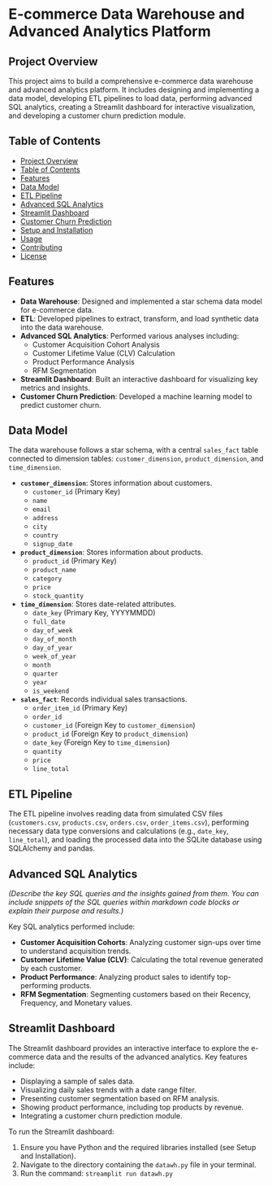 # E-commerce Data Warehouse and Advanced Analytics Platform

## Project Overview

This project aims to build a comprehensive e-commerce data warehouse and advanced analytics platform. It includes designing and implementing a data model, developing ETL pipelines to load data, performing advanced SQL analytics, creating a Streamlit dashboard for interactive visualization, and developing a customer churn prediction module.

## Table of Contents

-   [Project Overview](#project-overview)
-   [Table of Contents](#table-of-contents)
-   [Features](#features)
-   [Data Model](#data-model)
-   [ETL Pipeline](#etl-pipeline)
-   [Advanced SQL Analytics](#advanced-sql-analytics)
-   [Streamlit Dashboard](#streamlit-dashboard)
-   [Customer Churn Prediction](#customer-churn-prediction)
-   [Setup and Installation](#setup-and-installation)
-   [Usage](#usage)
-   [Contributing](#contributing)
-   [License](#license)

## Features

-   **Data Warehouse**: Designed and implemented a star schema data model for e-commerce data.
-   **ETL**: Developed pipelines to extract, transform, and load synthetic data into the data warehouse.
-   **Advanced SQL Analytics**: Performed various analyses including:
    *   Customer Acquisition Cohort Analysis
    *   Customer Lifetime Value (CLV) Calculation
    *   Product Performance Analysis
    *   RFM Segmentation
-   **Streamlit Dashboard**: Built an interactive dashboard for visualizing key metrics and insights.
-   **Customer Churn Prediction**: Developed a machine learning model to predict customer churn.

## Data Model

The data warehouse follows a star schema, with a central `sales_fact` table connected to dimension tables: `customer_dimension`, `product_dimension`, and `time_dimension`.

-   **`customer_dimension`**: Stores information about customers.
    -   `customer_id` (Primary Key)
    -   `name`
    -   `email`
    -   `address`
    -   `city`
    -   `country`
    -   `signup_date`
-   **`product_dimension`**: Stores information about products.
    -   `product_id` (Primary Key)
    -   `product_name`
    -   `category`
    -   `price`
    -   `stock_quantity`
-   **`time_dimension`**: Stores date-related attributes.
    -   `date_key` (Primary Key, YYYYMMDD)
    -   `full_date`
    -   `day_of_week`
    -   `day_of_month`
    -   `day_of_year`
    -   `week_of_year`
    -   `month`
    -   `quarter`
    -   `year`
    -   `is_weekend`
-   **`sales_fact`**: Records individual sales transactions.
    -   `order_item_id` (Primary Key)
    -   `order_id`
    -   `customer_id` (Foreign Key to `customer_dimension`)
    -   `product_id` (Foreign Key to `product_dimension`)
    -   `date_key` (Foreign Key to `time_dimension`)
    -   `quantity`
    -   `price`
    -   `line_total`

## ETL Pipeline

The ETL pipeline involves reading data from simulated CSV files (`customers.csv`, `products.csv`, `orders.csv`, `order_items.csv`), performing necessary data type conversions and calculations (e.g., `date_key`, `line_total`), and loading the processed data into the SQLite database using SQLAlchemy and pandas.

## Advanced SQL Analytics

*(Describe the key SQL queries and the insights gained from them. You can include snippets of the SQL queries within markdown code blocks or explain their purpose and results.)*

Key SQL analytics performed include:

-   **Customer Acquisition Cohorts**: Analyzing customer sign-ups over time to understand acquisition trends.
-   **Customer Lifetime Value (CLV)**: Calculating the total revenue generated by each customer.
-   **Product Performance**: Analyzing product sales to identify top-performing products.
-   **RFM Segmentation**: Segmenting customers based on their Recency, Frequency, and Monetary values.

## Streamlit Dashboard

The Streamlit dashboard provides an interactive interface to explore the e-commerce data and the results of the advanced analytics. Key features include:

-   Displaying a sample of sales data.
-   Visualizing daily sales trends with a date range filter.
-   Presenting customer segmentation based on RFM analysis.
-   Showing product performance, including top products by revenue.
-   Integrating a customer churn prediction module.

To run the Streamlit dashboard:

1.  Ensure you have Python and the required libraries installed (see Setup and Installation).
2.  Navigate to the directory containing the `datawh.py` file in your terminal.
3.  Run the command: `streamplit run datawh.py`
